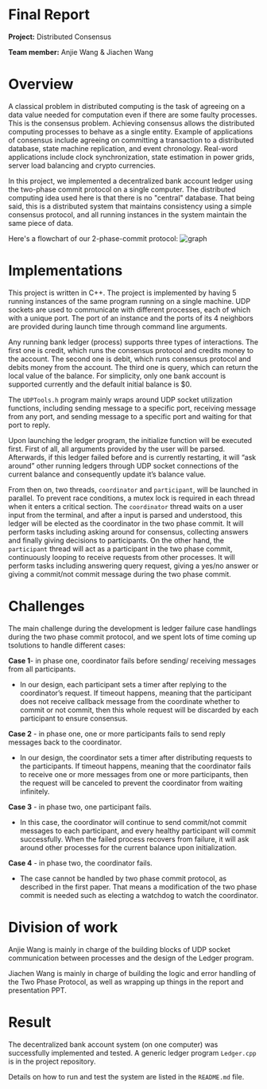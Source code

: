 
# Final Report

**Project:** Distributed Consensus

**Team member:** Anjie Wang & Jiachen Wang

# Overview

  

A classical problem in distributed computing is the task of agreeing on a data value needed for computation even if there are some faulty processes. This is the consensus problem. Achieving consensus allows the distributed computing processes to behave as a single entity. Example of applications of consensus include agreeing on committing a transaction to a distributed database, state machine replication, and event chronology. Real-word applications include clock synchronization, state estimation in power grids, server load balancing and crypto currencies.

  

In this project, we implemented a decentralized bank account ledger using the two-phase commit protocol on a single computer. The distributed computing idea used here is that there is no "central" database. That being said, this is a distributed system that maintains consistency using a simple consensus protocol, and all running instances in the system maintain the same piece of data.

Here's a flowchart of our 2-phase-commit protocol:
![graph](https://github.com/cs3281/final-project-Distributed-Wangs/blob/master/2pc_flowchart.JPG)

# Implementations
This project is written in C++. The project is implemented by having 5 running instances of the same program running on a single machine. UDP sockets are used to communicate with different processes, each of which with a unique port. The port of an instance and the ports of its 4 neighbors are provided during launch time through command line arguments. 

Any running bank ledger (process) supports three types of interactions. The first one is credit, which runs the consensus protocol and credits money to the account. The second one is debit, which runs consensus protocol and debits money from the account. The third one is query, which can return the local value of the balance. For simplicity, only one bank account is supported currently and the default initial balance is $0.

The `UDPTools.h` program mainly wraps around UDP socket utilization functions, including sending message to a specific port, receiving message from any port, and sending message to a specific port and waiting for that port to reply.

Upon launching the ledger program, the initialize function will be executed first. First of all, all arguments provided by the user will be parsed. Afterwards, if this ledger failed before and is currently restarting, it will “ask around” other running ledgers through UDP socket connections of the current balance and consequently update it’s balance value.

From then on, two threads, `coordinator` and `participant`, will be launched in parallel. To prevent race conditions, a mutex lock is required in each thread when it enters a critical section. The `coordinator` thread waits on a user input from the terminal, and after a input is parsed and understood, this ledger will be elected as the coordinator in the two phase commit. It will perform tasks including asking around for consensus, collecting answers and finally giving decisions to participants. On the other hand, the `participant` thread will act as a participant in the two phase commit, continuously looping to receive requests from other processes. It will perform tasks including answering query request, giving a yes/no answer or giving a commit/not commit message during the two phase commit.

# Challenges

The main challenge during the development is ledger failure case handlings during the two phase commit protocol, and we spent lots of time coming up tsolutions to handle different cases:

**Case 1**- in phase one, coordinator fails before sending/ receiving messages from all participants.

- In our design, each participant sets a timer after replying to the coordinator’s request. If timeout happens, meaning that the participant does not receive callback message from the coordinate whether to commit or not commit, then this whole request will be discarded by each participant to ensure consensus.

**Case 2** - in phase one, one or more participants fails to send reply messages back to the coordinator.

- In our design, the coordinator sets a timer after distributing requests to the participants. If timeout happens, meaning that the coordinator fails to receive one or more messages from one or more participants, then the request will be canceled to prevent the coordinator from waiting infinitely.

**Case 3** - in phase two, one participant fails.

- In this case, the coordinator will continue to send commit/not commit messages to each participant, and every healthy participant will commit successfully. When the failed process recovers from failure, it will ask around other processes for the current balance upon initialization.

**Case 4** - in phase two, the coordinator fails.

- The case cannot be handled by two phase commit protocol, as described in the first paper. That means a modification of the two phase commit is needed such as electing a watchdog to watch the coordinator.

# Division of work
Anjie Wang is mainly in charge of the building blocks of UDP socket communication between processes and the design of the Ledger program.

Jiachen Wang is mainly in charge of building the logic and error handling of the Two Phase Protocol, as well as wrapping up things in the report and presentation PPT.

  

# Result
The decentralized bank account system (on one computer) was successfully implemented and tested. A generic ledger program `Ledger.cpp` is in the project repository. 

Details on how to run and test the system are listed in the `README.md` file.


